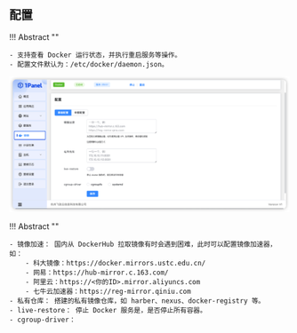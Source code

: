 ## 配置

!!! Abstract ""
    
    - 支持查看 Docker 运行状态，并执行重启服务等操作。
    - 配置文件默认为：/etc/docker/daemon.json。

![img.png](../../img/containers/setting.png)

!!! Abstract ""

    - 镜像加速： 国内从 DockerHub 拉取镜像有时会遇到困难，此时可以配置镜像加速器，如：
        - 科大镜像：https://docker.mirrors.ustc.edu.cn/
        - 网易：https://hub-mirror.c.163.com/
        - 阿里云：https://<你的ID>.mirror.aliyuncs.com
        - 七牛云加速器：https://reg-mirror.qiniu.com
    - 私有仓库： 搭建的私有镜像仓库，如 harber、nexus、docker-registry 等。
    - live-restore： 停止 Docker 服务是，是否停止所有容器。
    - cgroup-driver： 
    